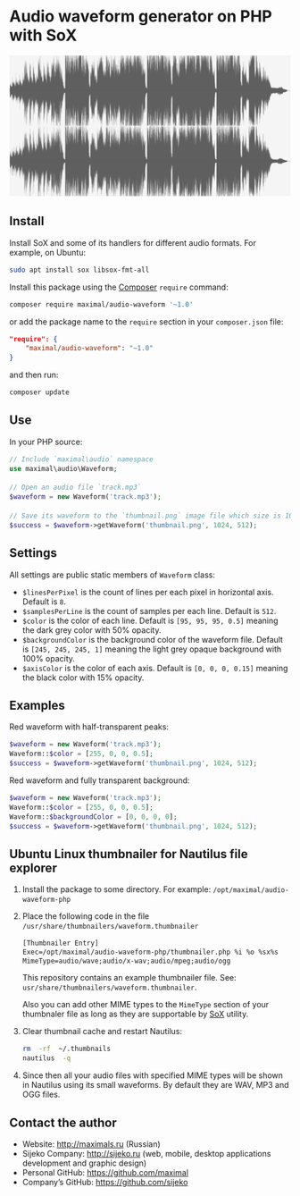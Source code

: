 # Audio waveform generator on PHP with SoX

![Example result](example.png)


## Install

Install SoX and some of its handlers for different audio formats. For example, on Ubuntu:

```sh
sudo apt install sox libsox-fmt-all
```

Install this package using the [Composer](https://getcomposer.org) `require` command:

```sh
composer require maximal/audio-waveform '~1.0'
```

or add the package name to the `require` section in your `composer.json` file:
```json
"require": {
	"maximal/audio-waveform": "~1.0"
}
```

and then run:
```sh
composer update
```


## Use

In your PHP source:

```php
// Include `maximal\audio` namespace
use maximal\audio\Waveform;

// Open an audio file `track.mp3`
$waveform = new Waveform('track.mp3');

// Save its waveform to the `thumbnail.png` image file which size is 1024×512 pixels
$success = $waveform->getWaveform('thumbnail.png', 1024, 512);
```


## Settings

All settings are public static members of `Waveform` class:
 * `$linesPerPixel` is the count of lines per each pixel in horizontal axis. Default is `8`.
 * `$samplesPerLine` is the count of samples per each line. Default is `512`.
 * `$color` is the color of each line. Default is `[95, 95, 95, 0.5]` meaning the dark grey color with 50% opacity.
 * `$backgroundColor` is the background color of the waveform file.
   Default is `[245, 245, 245, 1]` meaning the light grey opaque background with 100% opacity.
 * `$axisColor` is the color of each axis. Default is `[0, 0, 0, 0.15]` meaning the black color with 15% opacity.


## Examples

Red waveform with half-transparent peaks:
```php
$waveform = new Waveform('track.mp3');
Waveform::$color = [255, 0, 0, 0.5];
$success = $waveform->getWaveform('thumbnail.png', 1024, 512);
```

Red waveform and fully transparent background:
```php
$waveform = new Waveform('track.mp3');
Waveform::$color = [255, 0, 0, 0.5];
Waveform::$backgroundColor = [0, 0, 0, 0];
$success = $waveform->getWaveform('thumbnail.png', 1024, 512);
```

## Ubuntu Linux thumbnailer for Nautilus file explorer

1. Install the package to some directory. For example: `/opt/maximal/audio-waveform-php`

2. Place the following code in the file `/usr/share/thumbnailers/waveform.thumbnailer`
   ```
   [Thumbnailer Entry]
   Exec=/opt/maximal/audio-waveform-php/thumbnailer.php %i %o %sx%s
   MimeType=audio/wave;audio/x-wav;audio/mpeg;audio/ogg
   ```

   This repository contains an example thumbnailer file. See: `usr/share/thumbnailers/waveform.thumbnailer`.

   Also you can add other MIME types to the `MimeType` section of your thumbnaler file
   as long as they are supportable by [SoX](http://sox.sourceforge.net) utility.

3. Clear thumbnail cache and restart Nautilus:
   ```sh
   rm  -rf  ~/.thumbnails
   nautilus  -q
   ```

4. Since then all your audio files with specified MIME types will be shown in Nautilus using its small waveforms.
   By default they are WAV, MP3 and OGG files.


## Contact the author

 * Website: http://maximals.ru (Russian)
 * Sijeko Company: http://sijeko.ru (web, mobile, desktop applications development and graphic design)
 * Personal GitHub: https://github.com/maximal
 * Company’s GitHub: https://github.com/sijeko
